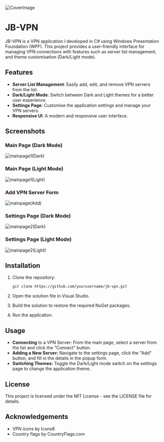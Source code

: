 
  ![CoverImage](https://github.com/joelb429078/VPN-app/assets/160978621/31c581fa-8c7b-40b4-bdc5-ebcdfb9cdb07)

  # JB-VPN

JB-VPN is a VPN application I developed in C# using Windows Presentation Foundation (WPF). This project provides a user-friendly interface for managing VPN connections with features such as server list management, and theme customisation (Dark/Light mode).

## Features

- **Server List Management**: Easily add, edit, and remove VPN servers from the list.
- **Dark/Light Mode**: Switch between Dark and Light themes for a better user experience.
- **Settings Page**: Customise the application settings and manage your VPN servers.
- **Responsive UI**: A modern and responsive user interface.

## Screenshots

### Main Page (Dark Mode)
 ![mainpage1(Dark)](https://github.com/joelb429078/VPN-app/assets/160978621/ec05f764-ca7a-4baf-810f-f79ec8f5e981)

### Main Page (Light Mode)
![mainpage1(Light)](https://github.com/joelb429078/VPN-app/assets/160978621/027f90b9-e456-4d9c-afb1-94f0bc7485ca)

### Add VPN Server Form
![mainpage(Add)](https://github.com/joelb429078/VPN-app/assets/160978621/a7b9e988-6310-4c01-a964-95b405474819) 

### Settings Page (Dark Mode)
![mainpage2(Dark)](https://github.com/joelb429078/VPN-app/assets/160978621/fbf13bc4-995e-4127-8fff-23aa4eef8747)

### Settings Page (Light Mode)
![mainpage2(Light)](https://github.com/joelb429078/VPN-app/assets/160978621/b8db444d-50a9-452e-b7d6-7826bb1b4415)

## Installation

1. Clone the repository:
   ```sh
   git clone https://github.com/yourusername/jb-vpn.git
   
2. Open the solution file in Visual Studio.

3. Build the solution to restore the required NuGet packages.

4. Run the application.

## Usage
- **Connecting** to a VPN Server: From the main page, select a server from the list and click the "Connect" button.
- **Adding a New Server:** Navigate to the settings page, click the "Add" button, and fill in the details in the popup form.
- **Switching Themes:** Toggle the Dark/Light mode switch on the settings page to change the application theme.

## License
This project is licensed under the MIT License - see the LICENSE file for details.

## Acknowledgements
- VPN icons by Icons8
- Country flags by CountryFlags.com

